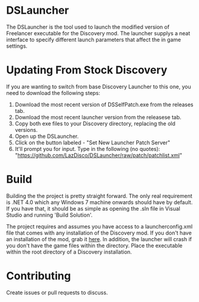# DSLauncher
The DSLauncher is the tool used to launch the modified version of Freelancer executable for the Discovery mod.
The launcher supplys a neat interface to specify different launch parameters that affect the in game settings.

# Updating From Stock Discovery
If you are wanting to switch from base Discovery Launcher to this one, you need to download the following steps:

1. Download the most recent version of DSSelfPatch.exe from the releases tab.
2. Download the most recent launcher version from the releasese tab.
3. Copy both exe files to your Discovery directory, replacing the old versions.
4. Open up the DSLauncher.
5. Click on the button labeled - "Set New Launcher Patch Server"
6. It'll prompt you for input. Type in the following (no quotes): "https://github.com/LazDisco/DSLauncher/raw/patch/patchlist.xml"

# Build
Building the the project is pretty straight forward. The only real requirement is .NET 4.0 which any
Windows 7 machine onwards should have by default. If you have that, it should be as simple as opening the .sln file
in Visual Studio and running 'Build Solution'.

The project requires and assumes you have access to a launcherconfig.xml file that comes with any installation of the
Discovery mod. If you don't have an installation of the mod, grab it [here](https://discoverygc.com/forums/showthread.php?tid=126999).
In addition, the launcher will crash if you don't have the game files within the directory. Place the executable within the root
directory of a Discovery installation.

# Contributing
Create issues or pull requests to discuss.

